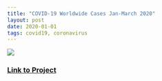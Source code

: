 ```yaml
---
title: "COVID-19 Worldwide Cases Jan-March 2020"
layout: post
date: 2020-01-01
tags: covid19, coronavirus
---
```

![](https://cdn-images-1.medium.com/max/800/1*qcCR9rZvMUUrguDnfXtTsQ.png)


### [Link to Project](https://public.flourish.studio/visualisation/1707158/)
 
